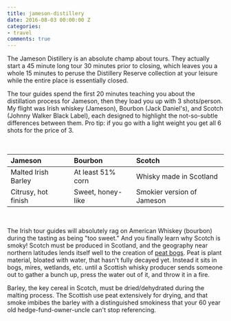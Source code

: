 ```yaml
---
title: jameson-distillery
date: 2016-08-03 00:00:00 Z
categories:
- travel
comments: true
---
```


The Jameson Distillery is an absolute champ about tours. They actually start a 45 minute long tour 30 minutes prior to closing, which leaves you a whole 15 minutes to peruse the Distillery Reserve collection at your leisure while the entire place is essentially closed.  

<!--end_excerpt-->

The tour guides spend the first 20 minutes teaching you about the distillation process for Jameson, then they load you up with 3 shots/person. My flight was Irish whiskey (Jameson), Bourbon (Jack Daniel's), and Scotch (Johnny Walker Black Label), each designed to highlight the not-so-subtle differences between them. Pro tip: if you go with a light weight you get all 6 shots for the price of 3.

<br>

| Jameson | Bourbon | Scotch |
|:-------|:-------|:------|
| Malted Irish Barley | At least 51% corn | Whisky made in Scotland |
| Citrusy, hot finish | Sweet, honey-like | Smokier version of Jameson |

<br>

The Irish tour guides will absolutely rag on American Whiskey (bourbon) during the tasting as being "too sweet." And you finally learn why Scotch is smoky! Scotch must be produced in Scotland, and the geography near northern latitudes lends itself well to the creation of [peat bogs](http://www.snh.gov.uk/about-scotlands-nature/habitats-and-ecosystems/mountains-heaths-and-bogs/peat-bogs/). Peat is plant material, bloated with water, that hasn't fully decayed yet. Instead it sits in bogs, mires, wetlands, etc. until a Scottish whisky producer sends someone out to gather a bunch up, press the water out of it, and throw it in a fire. 

Barley, the key cereal in Scotch, must be dried/dehydrated during the malting process. The Scottish use peat extensively for drying, and that smoke imbibes the barley with a distinguished smokiness that your 60 year old hedge-fund-owner-uncle can't stop referencing. 